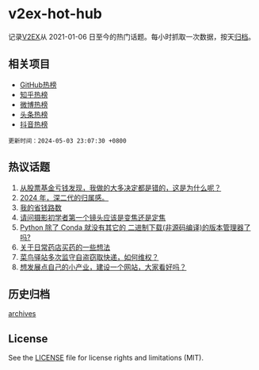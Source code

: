 # v2ex-hot-hub

 记录[V2EX](https://www.v2ex.com/)从 2021-01-06 日至今的热门话题。每小时抓取一次数据，按天[归档](archives)。
 
 ## 相关项目

- [GitHub热榜](https://github.com/snaildev/github-hot-hub)
- [知乎热榜](https://github.com/snaildev/zhihu-hot-hub)
- [微博热榜](https://github.com/snaildev/weibo-hot-hub)
- [头条热榜](https://github.com/snaildev/toutiao-hot-hub)
- [抖音热榜](https://github.com/snaildev/douyin-hot-hub)


 `更新时间：2024-05-03 23:07:30 +0800`

## 热议话题

1. [从股票基金亏钱发现，我做的大多决定都是错的，这是为什么呢？](https://www.v2ex.com/t/1037521)
1. [2024 年，深二代的归属感。](https://www.v2ex.com/t/1037479)
1. [我的省钱路数](https://www.v2ex.com/t/1037499)
1. [请问摄影初学者第一个镜头应该是变焦还是定焦](https://www.v2ex.com/t/1037503)
1. [Python 除了 Conda 就没有其它的 二进制下载(非源码编译)的版本管理器了吗?](https://www.v2ex.com/t/1037480)
1. [关于日常药店买药的一些想法](https://www.v2ex.com/t/1037520)
1. [菜鸟驿站多次监守自盗窃取快递，如何维权？](https://www.v2ex.com/t/1037473)
1. [想发展点自己的小产业，建设一个网站，大家看好吗？](https://www.v2ex.com/t/1037492)

## 历史归档

[archives](archives)

## License

See the [LICENSE](LICENSE) file for license rights and limitations (MIT).
